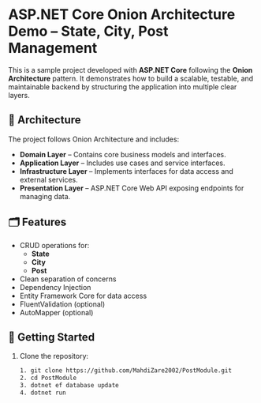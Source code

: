 # ASP.NET Core Onion Architecture Demo – State, City, Post Management

This is a sample project developed with **ASP.NET Core** following the **Onion Architecture** pattern. It demonstrates how to build a scalable, testable, and maintainable backend by structuring the application into multiple clear layers.

## 🧱 Architecture

The project follows Onion Architecture and includes:

- **Domain Layer** – Contains core business models and interfaces.
- **Application Layer** – Includes use cases and service interfaces.
- **Infrastructure Layer** – Implements interfaces for data access and external services.
- **Presentation Layer** – ASP.NET Core Web API exposing endpoints for managing data.

## 🗂️ Features

- CRUD operations for:
  - **State**
  - **City**
  - **Post**
- Clean separation of concerns
- Dependency Injection
- Entity Framework Core for data access
- FluentValidation (optional)
- AutoMapper (optional)

## 🚀 Getting Started

1. Clone the repository:

   ```bash
   1. git clone https://github.com/MahdiZare2002/PostModule.git
   2. cd PostModule
   3. dotnet ef database update
   4. dotnet run
